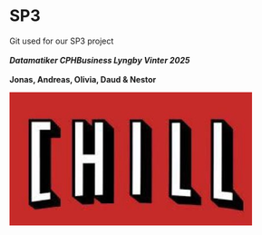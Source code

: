 # SP3

Git used for our SP3 project\
\
***Datamatiker CPHBusiness Lyngby Vinter 2025***\
\
**Jonas, Andreas, Olivia, Daud & Nestor**

![Visuals](/Images/logo.jpg)

